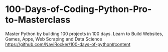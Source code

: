 # 100-Days-of-Coding-Python-Pro-to-Masterclass
Master Python by building 100 projects in 100 days. Learn to Build Websites, Games, Apps, Web Scraping and Data Science
https://github.com/NaviRocker/100-days-of-python#content
